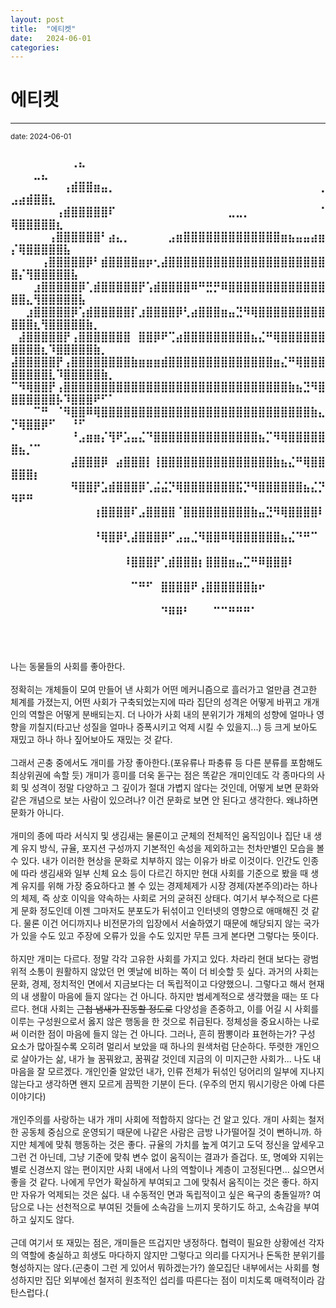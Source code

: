 ```yaml
---
layout: post
title:  "에티켓"
date:   2024-06-01
categories:
---
```


에티켓
=============
- - -
  <sup>date:   2024-06-01</sup>

<h3>
⠀⠀⠀⠀⠀⠀⠀⠀⢀⣄⠀⠀⠀⠀⠀⠀⠀⠀⠀⠀⠀⠀⠀⠀⠀⠀⠀⠀⠀⠀⠀⠀⠀⠀⠀⠀⠀⠀⠀⠀⠀⠀⠀⠀⠀⣀⣄⠀⠀⠀⠀⠀⠀⠀⠀⠀
⠀⠀⠀⠀⠀⠀⠀⢠⣾⣿⣿⣶⣤⡀⠀⠀⠀⠀⠀⠀⠀⠀⠀⠀⠀⠀⠀⠀⠀⠀⠀⠀⠀⠀⠀⠀⠀⠀⠀⠀⠀⢀⣠⣴⣾⣿⣿⣆⠀⠀⠀⠀⠀⠀⠀⠀
⠀⠀⠀⠀⠀⠀⢠⣾⣿⣿⣿⣿⣿⠏⠀⠀⠀⠀⠀⠀⠀⠀⠀⠀⠀⠀⠀⠀⠀⣀⣀⡀⠀⠀⠀⠀⠀⠀⠀⠀⠀⠈⢿⣿⣿⣿⣿⣿⣆⠀⠀⠀⠀⠀⠀⠀
⠀⠀⠀⠀⠀⢠⣿⣿⣿⣿⣿⣿⠃⣴⣄⡀⠀⠀⠀⠀⠀⣠⣶⣿⣿⣿⣿⣿⣿⣿⣿⣿⣿⣿⣿⣿⣶⣦⣤⣤⣴⣶⡌⢿⣿⣿⣿⣿⣿⣧⠀⠀⠀⠀⠀⠀
⠀⠀⠀⠀⢠⣿⣿⣿⣿⣿⡿⠃⣾⣿⣿⣿⣿⣶⡶⢂⣼⣿⣿⣿⣿⣿⣿⣿⣿⣿⣿⣿⣿⣿⣿⣿⣿⣿⣿⣿⣿⣿⣿⡌⢻⣿⣿⣿⣿⣿⣧⠀⠀⠀⠀⠀
⠀⠀⠀⣰⣿⣿⣿⣿⣿⡿⢁⣾⣿⣿⣿⣿⣿⡟⢡⣾⣿⣿⣿⣿⠿⠛⣛⡛⠿⣿⣿⣿⣿⣿⣿⣿⣿⣿⣿⣿⣿⣿⣿⣿⣄⢻⣿⣿⣿⣿⣿⣧⠀⠀⠀⠀
⠀⠀⣰⣿⣿⣿⣿⣿⡿⢡⣾⣿⣿⣿⣿⣿⡏⣰⣿⣿⣿⣿⡿⢃⣴⣿⣿⣿⣶⣤⣙⠻⢿⣿⣿⣿⣿⣿⣿⣿⣿⣿⣿⣿⣿⣆⢻⣿⣿⣿⣿⣿⣷⡀⠀⠀
⠀⣼⣿⣿⣿⣿⣿⡟⢠⣿⣿⣿⣿⣿⣿⣿⠀⣿⣿⡿⠟⢉⣴⣿⣿⣿⣿⣿⣿⣿⣿⣿⣦⣌⠛⢿⣿⣿⣿⣿⣿⣿⣿⣿⣿⣿⣆⠹⣿⣿⣿⣿⣿⣷⡀⠀
⣼⣿⣿⣿⣿⣿⡟⢠⣿⣿⣿⣿⣿⣿⣿⣿⣷⣶⣶⣶⣾⣿⣿⣿⣿⣿⣿⣿⣿⣿⣿⣿⣿⣿⣿⣶⣌⠛⢿⣿⣿⣿⣿⣿⣿⣿⣿⣇⠹⣿⣿⣿⣿⣿⣷⡀
⠉⠻⢿⣿⣿⡟⢠⣿⣿⣿⣿⣿⣿⣿⣿⣿⣿⣿⣿⣿⣿⣿⣿⣿⣿⣿⣿⣿⣿⣿⣿⣿⣿⣿⣿⣿⣿⣷⣦⣙⠻⣿⣿⣿⣿⣿⣿⣿⡧⠹⣿⣿⣿⠟⠋⠁
⠀⠀⠀⠉⠛⠀⠈⠻⣿⣿⠿⢿⣿⣿⣿⣿⣿⣿⣿⣿⣿⣿⣿⣿⣿⣿⣿⣿⣿⣿⣿⣿⣿⣿⣿⣿⣿⣿⣿⣿⣷⣄⡙⢿⣿⣿⡿⠋⠀⠀⠘⠋⠀⠀⠀⠀
⠀⠀⠀⠀⠀⠀⠀⠀⠘⣠⣶⣶⡌⢻⠟⣡⣤⣌⠙⣿⣿⣿⣿⣿⣿⣿⣿⣿⣿⣿⣿⣿⣿⣦⡉⠻⢿⣿⣿⣿⣿⣿⣿⣦⡈⠉⠀⠀⠀⠀⠀⠀⠀⠀⠀⠀
⠀⠀⠀⠀⠀⠀⠀⠀⣼⣿⣿⣿⡿⠀⣴⣿⣿⣿⡇⢸⣿⣿⣿⣿⣿⣿⣿⣿⣿⣿⣿⣿⣿⣿⣿⣷⣦⣌⠛⢿⣿⣿⣿⣿⣿⡆⠀⠀⠀⠀⠀⠀⠀⠀⠀⠀
⠀⠀⠀⠀⠀⠀⠀⠀⠻⣿⣿⡟⣡⣾⣿⣿⣿⡿⢁⣬⣬⡙⢿⣿⣿⣿⣿⣿⣿⣿⣯⡙⠻⣿⣿⣿⣿⣿⣿⣦⣌⡙⠻⠟⠛⠀⠀⠀⠀⠀⠀⠀⠀⠀⠀⠀
⠀⠀⠀⠀⠀⠀⠀⠀⠀⠀⠀⢰⣿⣿⣿⣿⠏⣠⣿⣿⣿⣿⠈⣿⣿⣿⣿⣿⣿⣿⣿⣿⣷⣤⣙⠻⢿⣿⣿⣿⣿⠇⠀⠀⠀⠀⠀⠀⠀⠀⠀⠀⠀⠀⠀⠀
⠀⠀⠀⠀⠀⠀⠀⠀⠀⠀⠀⠘⢿⣿⡿⢃⣼⣿⣿⣿⡿⠋⣠⣤⣈⠻⣿⣿⠿⢿⣿⣿⣿⣿⣿⣿⣦⣌⠙⠛⠉⠀⠀⠀⠀⠀⠀⠀⠀⠀⠀⠀⠀⠀⠀⠀
⠀⠀⠀⠀⠀⠀⠀⠀⠀⠀⠀⠀⠀⠀⠀⠸⣿⣿⣿⡟⢁⣾⣿⣿⣿⡆⣿⣿⣿⣶⣤⣉⠛⠿⣿⣿⣿⠇⠀⠀⠀⠀⠀⠀⠀⠀⠀⠀⠀⠀⠀⠀⠀⠀⠀⠀
⠀⠀⠀⠀⠀⠀⠀⠀⠀⠀⠀⠀⠀⠀⠀⠀⠉⠛⠋⠀⣿⣿⣿⣿⠟⢠⣿⣿⣿⣿⣿⣿⣷⠖⠀⠀⠀⠀⠀⠀⠀⠀⠀⠀⠀⠀⠀⠀⠀⠀⠀⠀⠀⠀⠀⠀
⠀⠀⠀⠀⠀⠀⠀⠀⠀⠀⠀⠀⠀⠀⠀⠀⠀⠀⠀⠀⠙⠿⠿⠃⠀⠀⠀⠉⠉⠛⠛⠛⠁⠀⠀⠀⠀⠀⠀⠀⠀⠀⠀⠀⠀⠀⠀⠀⠀⠀⠀⠀⠀⠀⠀⠀
</h3>
<br>

나는 동물들의 사회를 좋아한다.<br>
<br>
정확히는 개체들이 모여 만들어 낸 사회가 어떤 메커니즘으로 흘러가고 얼만큼 견고한 체계를 가졌는지, 어떤 사회가 구축되었는지에 따라 집단의 성격은 어떻게 바뀌고 개개인의 역할은 어떻게 분배되는지. 더 나아가 사회 내의 분위기가 개체의 성향에 얼마나 영향을 끼칠지(타고난 성질을 얼마나 증폭시키고 억제 시킬 수 있을지...) 등 크게 보아도 재밌고 하나 하나 짚어보아도 재밌는 것 같다.<br>
<br>
그래서 곤충 중에서도 개미를 가장 좋아한다.(포유류나 파충류 등 다른 분류를 포함해도 최상위권에 속할 듯) 개미가 흥미를 더욱 돋구는 점은 똑같은 개미인데도 각 종마다의 사회 및 성격이 정말 다양하고 그 깊이가 절대 가볍지 않다는 것인데, 어떻게 보면 문화와 같은 개념으로 보는 사람이 있으려나? 이건 문화로 보면 안 된다고 생각한다. 왜냐하면 문화가 아니다.<br>
<br>
개미의 종에 따라 서식지 및 생김새는 물론이고 군체의 전체적인 움직임이나 집단 내 생계 유지 방식, 규율, 포지션 구성까지 기본적인 속성을 제외하고는 천차만별인 모습을 볼 수 있다. 내가 이러한 현상을 문화로 치부하지 않는 이유가 바로 이것이다. 인간도 인종에 따라 생김새와 일부 신체 요소 등이 다르긴 하지만 현대 사회를 기준으로 봤을 때 생계 유지를 위해 가장 중요하다고 볼 수 있는 경제체제가 시장 경제(자본주의)라는 하나의 체제, 즉 상호 이익을 약속하는 사회로 거의 굳혀진 상태다. 여기서 부수적으로 다른 게 문화 정도인데 이젠 그마저도 분포도가 뒤섞이고 인터넷의 영향으로 애매해진 것 같다. 물론 이건 어디까지나 비전문가의 입장에서 서술하였기 때문에 해당되지 않는 국가가 있을 수도 있고 주장에 오류가 있을 수도 있지만 무튼 크게 본다면 그렇다는 뜻이다.<br>
<br>
하지만 개미는 다르다. 정말 각각 고유한 사회를 가지고 있다. 차라리 현대 보다는 광범위적 소통이 원활하지 않았던 먼 옛날에 비하는 쪽이 더 비슷할 듯 싶다. 과거의 사회는 문화, 경제, 정치적인 면에서 지금보다는 더 독립적이고 다양했으니. 그렇다고 해서 현재의 내 생활이 마음에 들지 않다는 건 아니다. 하지만 범세계적으로 생각했을 때는 또 다르다. 현대 사회는 ~~근첩 냄새가 진동할 정도로~~ 다양성을 존중하고, 이를 어길 시 사회를 이루는 구성원으로서 옳지 않은 행동을 한 것으로 취급된다. 정체성을 중요시하는 나로써 이러한 점이 마음에 들지 않는 건 아니다. 그러나, 흔히 짬뽕이라 표현하는가? 구성 요소가 많아질수록 오히려 멀리서 보았을 때 하나의 원색처럼 단순하다. 뚜렷한 개인으로 살아가는 삶, 내가 늘 꿈꿔왔고, 꿈꿔갈 것인데 지금의 이 미지근한 사회가... 나도 내 마음을 잘 모르겠다. 개인인줄 알았던 내가, 인류 전체가 뒤섞인 덩어리의 일부에 지나지 않는다고 생각하면 왠지 모르게 끔찍한 기분이 든다. (우주의 먼지 뭐시기랑은 아예 다른 이야기다)  <br>
<br>
개인주의를 사랑하는 내가 개미 사회에 적합하지 않다는 건 알고 있다. 개미 사회는 철저한 공동체 중심으로 운영되기 때문에 나같은 사람은 금방 나가떨어질 것이 뻔하니까. 하지만 체계에 맞춰 행동하는 것은 좋다. 규율의 가치를 높게 여기고 도덕 정신을 앞세우고 그런 건 아닌데, 그냥 기준에 맞춰 변수 없이 움직이는 결과가 즐겁다. 또, 명예와 지위는 별로 신경쓰지 않는 편이지만 사회 내에서 나의 역할이나 계층이 고정된다면... 싫으면서 좋을 것 같다. 나에게 무언가 확실하게 부여되고 그에 맞춰서 움직이는 것은 좋다. 하지만 자유가 억제되는 것은 싫다. 내 수동적인 면과 독립적이고 싶은 욕구의 충돌일까? 여담으로 나는 선천적으로 부여된 것들에 소속감을 느끼지 못하기도 하고, 소속감을 부여하고 싶지도 않다.<br>
<br>
근데 여기서 또 재밌는 점은, 개미들은 뜨겁지만 냉정하다. 협력이 필요한 상황에선 각자의 역할에 충실하고 희생도 마다하지 않지만 그렇다고 의리를 다지거나 돈독한 분위기를 형성하지는 않다.(곤충이 그런 게 있어서 뭐하겠는가?) 쓸모집단 내부에서는 사회를 형성하지만 집단 외부에선 철저히 원초적인 섭리를 따른다는 점이 미치도록 매력적이라 감탄스럽다.(
